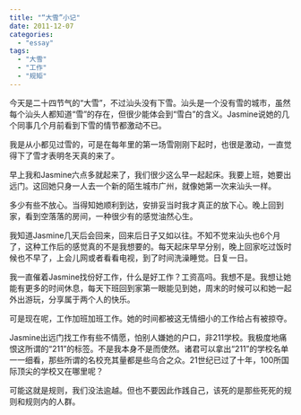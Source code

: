 ```yaml
---
title: "“大雪”小记"
date: 2011-12-07
categories: 
  - "essay"
tags: 
  - "大雪"
  - "工作"
  - "规矩"
---
```


今天是二十四节气的“大雪”，不过汕头没有下雪。汕头是一个没有雪的城市，虽然每个汕头人都知道“雪”的存在，但很少能体会到“雪白”的含义。Jasmine说她的几个同事几个月前看到下雪的情节都激动不已。

我是从小都见过雪的，可是在每年里的第一场雪刚刚下起时，也很是激动，一直觉得下了雪才表明冬天真的来了。

早上我和Jasmine六点多就起来了，我们很少这么早一起起床。我要上班，她要出远门。这回她只身一人去一个新的陌生城市广州，就像她第一次来汕头一样。

多少有些不放心。当得知她顺利到达，安排妥当时我才真正的放下心。晚上回到家，看到空落落的房间，一种很少有的感觉油然心生。

我知道Jasmine几天后会回来，回来后日子又如以往。不知不觉来汕头也6个月了，这种工作后的感觉真的不是我想要的。每天起床早早分别，晚上回家吃过饭时候也不早了，上会儿网或者看看电视，到了时间洗澡睡觉。日复一日。

我一直催着Jasmine找份好工作，什么是好工作？工资高吗。我想不是。我想让她能有更多的时间休息，每天下班回到家第一眼能见到她，周末的时候可以和她一起外出游玩，分享属于两个人的快乐。

可是现在呢，工作加班加班工作。她的时间都被这无情细小的工作给占有被掠夺。

Jasmine出远门找工作有些不情愿，怕别人嫌她的户口，非211学校。我极度地痛恨这所谓的“211”的标签。不是我本身不是而使然。诸君可以拿出“211”的学校名单一一细看，那些所谓的名校充其量都是些乌合之众。21世纪已过了十年，100所国际顶尖的学校又在哪里呢？

可能这就是规则，我们没法逾越。但也不要因此作践自己，该死的是那些死死的规则和规则内的人群。
